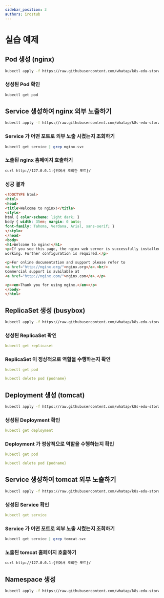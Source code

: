 ```yaml
---
sidebar_position: 3
authors: irostub
---
```


# 실습 예제

## Pod 생성 (nginx)

```bash
kubectl apply -f https://raw.githubusercontent.com/whatap/k8s-edu-storage/master/k8s-object/nginx-pod.yaml
```

### 생성된 Pod 확인

```bash
kubectl get pod
```

## Service 생성하여 nginx 외부 노출하기

```bash
kubectl apply -f https://raw.githubusercontent.com/whatap/k8s-edu-storage/master/k8s-object/nginx-service.yaml
```

### Service 가 어떤 포트로 외부 노출 시켰는지 조회하기

```bash
kubectl get service | grep nginx-svc
```

### 노출된 nginx 홈페이지 호출하기

```bash
curl http://127.0.0.1:{위에서 조회한 포트}/
```

### 성공 결과

```html
<!DOCTYPE html>
<html>
<head>
<title>Welcome to nginx!</title>
<style>
html { color-scheme: light dark; }
body { width: 35em; margin: 0 auto;
font-family: Tahoma, Verdana, Arial, sans-serif; }
</style>
</head>
<body>
<h1>Welcome to nginx!</h1>
<p>If you see this page, the nginx web server is successfully installed and
working. Further configuration is required.</p>

<p>For online documentation and support please refer to
<a href="http://nginx.org/">nginx.org</a>.<br/>
Commercial support is available at
<a href="http://nginx.com/">nginx.com</a>.</p>

<p><em>Thank you for using nginx.</em></p>
</body>
</html>
```

## ReplicaSet 생성 (busybox)

```bash
kubectl apply -f https://raw.githubusercontent.com/whatap/k8s-edu-storage/master/k8s-object/busybox-replicaset.yaml
```

### 생성된 ReplicaSet 확인

```yaml
kubectl get replicaset
```

### ReplicaSet 이 정상적으로 역할을 수행하는지 확인

```yaml
kubectl get pod
```

```yaml
kubectl delete pod {podname}
```

## Deployment 생성 (tomcat)

```bash
kubectl apply -f https://raw.githubusercontent.com/whatap/k8s-edu-storage/master/k8s-object/tomcat-deployment.yaml
```

### 생성된 Deployment 확인

```yaml
kubectl get deployment
```

### Deployment 가 정상적으로 역할을 수행하는지 확인

```yaml
kubectl get pod
```

```yaml
kubectl delete pod {podname}
```

## Service 생성하여 tomcat 외부 노출하기

```bash
kubectl apply -f https://raw.githubusercontent.com/whatap/k8s-edu-storage/master/k8s-object/tomcat-service.yaml
```

### 생성된 Service 확인

```yaml
kubectl get service
```

### Service 가 어떤 포트로 외부 노출 시켰는지 조회하기

```bash
kubectl get service | grep tomcat-svc
```

### 노출된 tomcat 홈페이지 호출하기

```bash
curl http://127.0.0.1:{위에서 조회한 포트}/
```

## Namespace 생성
```bash
kubectl apply -f https://raw.githubusercontent.com/whatap/k8s-edu-storage/master/k8s-object/edu-namespace.yaml
```